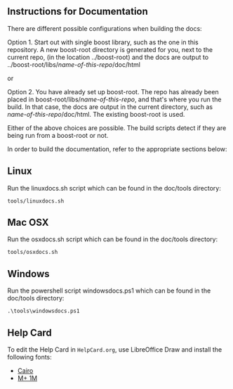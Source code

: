 ## Instructions for Documentation

There are different possible configurations when building the docs:  

Option 1. Start out with single boost library, such as the one in this repository. A new boost-root directory is generated for you, next to the current repo, (in the location ../boost-root)  and the docs are output to ../boost-root/libs/_name-of-this-repo_/doc/html  

or  

Option 2. You have already set up boost-root. The repo has already been placed in boost-root/libs/_name-of-this-repo_, and that's where you run the build. In that case, the docs are output in the current directory, such as _name-of-this-repo_/doc/html.  The existing boost-root is used.  

Either of the above choices are possible. The build scripts detect if they are being run from a boost-root or not.

In order to build the documentation, refer to the appropriate sections below:

## Linux

Run the linuxdocs.sh script which can be found in the doc/tools directory: 
```
tools/linuxdocs.sh
```


## Mac OSX

Run the osxdocs.sh script which can be found in the doc/tools directory:
```
tools/osxdocs.sh
```

## Windows

Run the powershell script windowsdocs.ps1 which can be found in the doc/tools directory:
```
.\tools\windowsdocs.ps1
```

## Help Card

To edit the Help Card in `HelpCard.org`, use LibreOffice Draw and install the
following fonts:

- [Cairo](https://fonts.google.com/specimen/Cairo)
- [M+ 1M](https://www.fontsquirrel.com/fonts/m-1m)